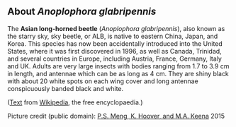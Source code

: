 About *Anoplophora glabripennis*
--------------------------------

The **Asian long-horned beetle** (*Anoplophora glabripennis*), also
known as the starry sky, sky beetle, or ALB, is native to eastern China,
Japan, and Korea. This species has now been accidentally introduced into
the United States, where it was first discovered in 1996, as well as
Canada, Trinidad, and several countries in Europe, including Austria,
France, Germany, Italy and UK. Adults are very large insects with bodies
ranging from 1.7 to 3.9 cm in length, and antennae which can be as long
as 4 cm. They are shiny black with about 20 white spots on each wing
cover and long antennae conspicuously banded black and white.

([Text](https://en.wikipedia.org/wiki/Asian_long-horned_beetle) from
[Wikipedia](https://en.wikipedia.org/), the free encyclopaedia.)

Picture credit (public domain): [P.S. Meng, K. Hoover, and M.A.
Keena](https://commons.wikimedia.org/wiki/File:ALBadult.jpg) 2015
